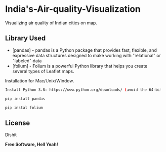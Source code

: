 # India's-Air-quality-Visualization
Visualizing air quality of  Indian cities on map.

## Library Used

- [pandas] - pandas is a Python package that provides fast, flexible, and expressive data structures designed to make working with "relational" or "labeled" data 
- [folium] - Folium is a powerful Python library that helps you create several types of Leaflet maps.



Installation for Mac/Unix/Window.

```sh
Install Python 3.8: https://www.python.org/downloads/ (avoid the 64-bit versions)

pip install pandas

pip instal folium

```


## License

Dishit

**Free Software, Hell Yeah!**

[//]: # (These are reference links used in the body of this note and get stripped out when the markdown processor does its job. There is no need to format nicely because it shouldn't be seen. Thanks SO - http://stackoverflow.com/questions/4823468/store-comments-in-markdown-syntax)

  
